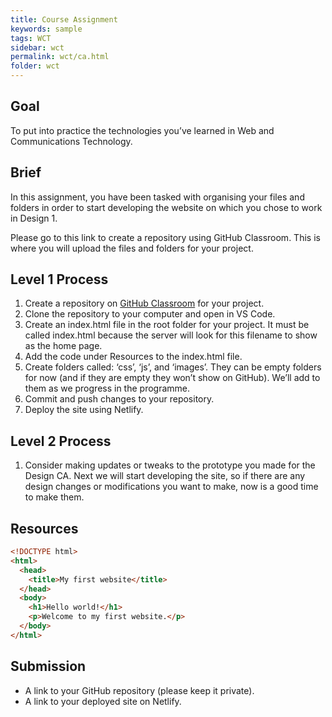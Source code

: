 ```yaml
---
title: Course Assignment
keywords: sample
tags: WCT
sidebar: wct
permalink: wct/ca.html
folder: wct
---
```


## Goal

To put into practice the technologies you’ve learned in Web and Communications Technology.

## Brief

In this assignment, you have been tasked with organising your files and folders in order to start developing the website on which you chose to work in Design 1.

Please go to this link to create a repository using GitHub Classroom. This is where you will upload the files and folders for your project.

## Level 1 Process

1. Create a repository on [GitHub Classroom](https://classroom.github.com/a/12wdMNN8) for your project.
2. Clone the repository to your computer and open in VS Code.
3. Create an index.html file in the root folder for your project. It must be called index.html because the server will look for this filename to show as the home page.
4. Add the code under Resources to the index.html file.
5. Create folders called: ‘css’, ‘js’, and ‘images’. They can be empty folders for now (and if they are empty they won’t show on GitHub). We’ll add to them as we progress in the programme.
6. Commit and push changes to your repository.
7. Deploy the site using Netlify.

## Level 2 Process

1. Consider making updates or tweaks to the prototype you made for the Design CA. Next we will start developing the site, so if there are any design changes or modifications you want to make, now is a good time to make them.

## Resources

```html
<!DOCTYPE html>
<html>
  <head>
    <title>My first website</title>
  </head>
  <body>
    <h1>Hello world!</h1>
    <p>Welcome to my first website.</p>
  </body>
</html>
```

## Submission

- A link to your GitHub repository (please keep it private).
- A link to your deployed site on Netlify.
